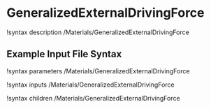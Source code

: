 # GeneralizedExternalDrivingForce

!syntax description /Materials/GeneralizedExternalDrivingForce

## Example Input File Syntax

!syntax parameters /Materials/GeneralizedExternalDrivingForce

!syntax inputs /Materials/GeneralizedExternalDrivingForce

!syntax children /Materials/GeneralizedExternalDrivingForce
